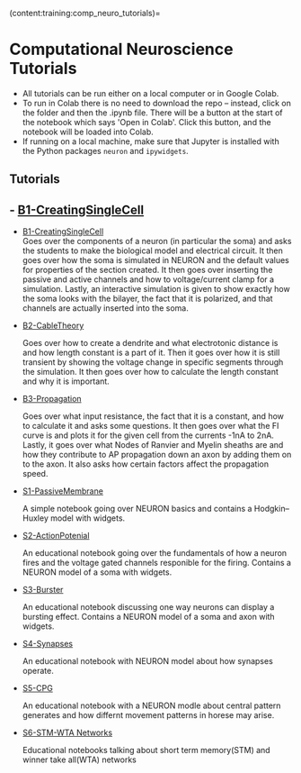 (content:training:comp_neuro_tutorials)=
# Computational Neuroscience Tutorials

- All tutorials can be run either on a local computer or in Google Colab. 
- To run in Colab there is no need to download the repo – instead, click on the folder and then the .ipynb file. There will be a button at the start of the notebook which says 'Open in Colab'. Click this button, and the notebook will be loaded into Colab. 
- If running on a local machine, make sure that Jupyter is installed with the Python packages `neuron` and `ipywidgets`.

## Tutorials

## - <a href="https://github.com/cyneuro/Basics-of-Neurons-and-Networks/tree/main/B1_BasicsSingleNeuron" target="_blank">B1-CreatingSingleCell</a>
- <a href="https://colab.research.google.com/github/cyneuro/Basics-of-Neurons-and-Networks/blob/main/B1_BasicsSingleNeuron/B1_SingleNeuronBio&Model.ipynb" target="_blank">B1-CreatingSingleCell</a>  
     Goes over the components of a neuron (in particular the soma) and asks the students to make the biological model and electrical circuit. It then goes over how the soma is simulated in NEURON and the default values for properties of the section created. It then goes over inserting the passive and active channels and how to voltage/current clamp for a simulation. Lastly, an interactive simulation is given to show exactly how the soma looks with the bilayer, the fact that it is polarized, and that channels are actually inserted into the soma.

- <a href="https://github.com/cyneuro/Basics-of-Neurons-and-Networks/tree/main/B2_NeuronProperties" target="_blank">B2-CableTheory</a>
  
    Goes over how to create a dendrite and what electrotonic distance is and how length constant is a part of it. Then it goes over how it is still transient by showing the voltage change in specific segments through the simulation. It then goes over how to calculate the length constant and why it is important.

- <a href="https://github.com/cyneuro/Basics-of-Neurons-and-Networks/tree/main/B3_MoreProperties" target="_blank">B3-Propagation</a>
  
    Goes over what input resistance, the fact that it is a constant, and how to calculate it and asks some questions. It then goes over what the FI curve is and plots it for the given cell from the currents -1nA to 2nA. Lastly, it goes over what Nodes of Ranvier and Myelin sheaths are and how they contribute to AP propagation down an axon by adding them on to the axon. It also asks how certain factors affect the propagation speed.

- <a href="https://github.com/cyneuro/Basics-of-Neurons-and-Networks/tree/main/S1_PassiveMembrane" target="_blank">S1-PassiveMembrane</a>
  
    A simple notebook going over NEURON basics and contains a Hodgkin–Huxley model with widgets.

- <a href="https://github.com/cyneuro/Basics-of-Neurons-and-Networks/tree/main/S2_ActionPotential" target="_blank">S2-ActionPotenial</a>
  
    An educational notebook going over the fundamentals of how a neuron fires and the voltage gated channels responible for the firing. Contains a NEURON model of a soma with widgets.

- <a href="https://github.com/cyneuro/Basics-of-Neurons-and-Networks/tree/main/S3_Burster" target="_blank">S3-Burster</a>
  
    An educational notebook discussing one way neurons can display a bursting effect. Contains a NEURON model of a soma and axon with widgets.

- <a href="https://github.com/cyneuro/Basics-of-Neurons-and-Networks/tree/main/S4_Synapses" target="_blank">S4-Synapses</a>
  
    An educational notebook with NEURON model about how synapses operate.

- <a href="https://github.com/cyneuro/Basics-of-Neurons-and-Networks/tree/main/S5_CPG" target="_blank">S5-CPG</a>
  
    An educational notebook with a NEURON modle about central pattern generates and how differnt movement patterns in horese may arise.

- <a href="https://github.com/cyneuro/Basics-of-Neurons-and-Networks/tree/main/S6_STM_WTA" target="_blank">S6-STM-WTA Networks</a>
  
    Educational notebooks talking about short term memory(STM) and winner take all(WTA) networks


